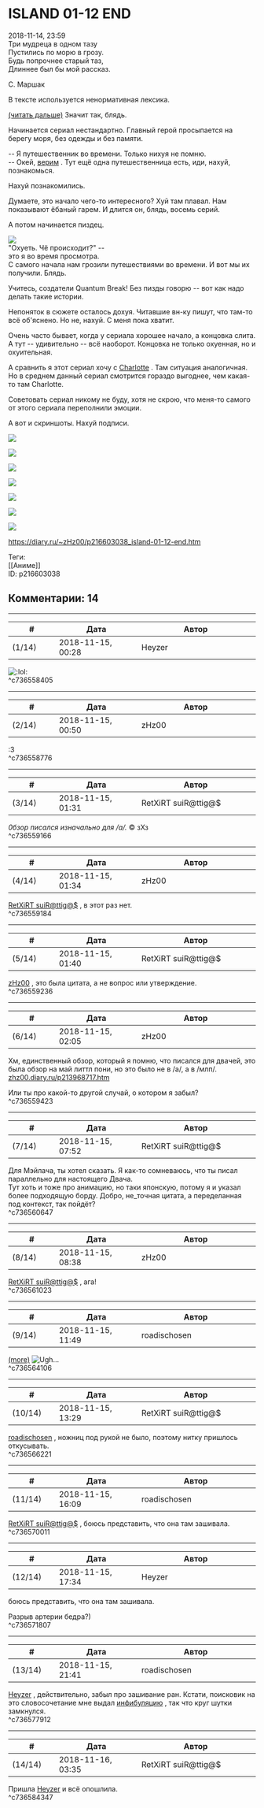 ISLAND 01-12 END
================

  
2018-11-14, 23:59  
  Три мудреца в одном тазу   
 Пустились по морю в грозу.   
 Будь попрочнее старый таз,   
 Длиннее был бы мой рассказ.   
   
 С. Маршак    
   
 В тексте используется ненормативная лексика.   
   
  [(читать дальше)](https://zHz00.diary.ru/p216603038.htm?index=1#linkmore216603038m1)    Значит так, блядь.   
   
 Начинается сериал нестандартно. Главный герой просыпается на берегу моря, без одежды и без памяти.   
   
 -- Я путешественник во времени. Только нихуя не помню.   
 -- Окей,  [верим](https://knigogid.ru/books/813794-zemlyane/toread)  . Тут ещё одна путешественница есть, иди, нахуй, познакомься.   
   
 Нахуй познакомились.   
   
 Думаете, это начало чего-то интересного? Хуй там плавал. Нам показывают ёбаный гарем. И длится он, блядь, восемь серий.   
   
 А потом начинается пиздец.   
   
  ![](pics/vb8Cn4T.jpg)   
 "Охуеть. Чё происходит?" --   
 это я во время просмотра.    
 С самого начала нам грозили путешествиями во времени. И вот мы их получили. Блядь.   
   
 Учитесь, создатели Quantum Break! Без пизды говорю -- вот как надо делать такие истории.   
   
 Непоняток в сюжете осталось дохуя. Читавшие вн-ку пишут, что там-то всё об'яснено. Но не, нахуй. С меня пока хватит.   
   
 Очень часто бывает, когда у сериала хорошее начало, а концовка слита. А тут -- удивительно -- всё наоборот. Концовка не только охуенная, но и охуительная.   
   
 А сравнить я этот сериал хочу с  [Charlotte](Charlotte%2001-13%20END)  . Там ситуация аналогичная. Но в среднем данный сериал смотрится гораздо выгоднее, чем какая-то там Charlotte.   
   
 Советовать сериал никому не буду, хотя не скрою, что меня-то самого от этого сериала переполнили эмоции.   
   
 А вот и скриншоты. Нахуй подписи.   
    
  [![](pics/fSAVf4Yl.jpg)](https://i.imgur.com/fSAVf4Y.jpg)    
   
  [![](pics/ixSWjy1l.jpg)](https://i.imgur.com/ixSWjy1.jpg)    
   
  [![](pics/Jsa0n8Rl.jpg)](https://i.imgur.com/Jsa0n8R.jpg)    
   
  [![](pics/xlBjr7Pl.jpg)](https://i.imgur.com/xlBjr7P.jpg)    
   
  [![](pics/tf88un0l.jpg)](https://i.imgur.com/tf88un0.jpg)    
   
  [![](pics/iC6pDuyl.jpg)](https://i.imgur.com/iC6pDuy.jpg)    
   
  [![](pics/7yCEO6Vl.jpg)](https://i.imgur.com/7yCEO6V.jpg)    
    
     
  
<https://diary.ru/~zHz00/p216603038_island-01-12-end.htm>  
  
Теги:  
[[Аниме]]  
ID: p216603038  


Комментарии: 14
---------------

  


---



|         #         |              Дата              |                     Автор                     |           ID           |
| --- | --- | --- | --- |
| (1/14) | 2018-11-15, 00:28 | Heyzer | c736558405 |

  
 ![:lol:](pics/1135.gif)   
 ^c736558405

---



|         #         |              Дата              |                     Автор                     |           ID           |
| --- | --- | --- | --- |
| (2/14) | 2018-11-15, 00:50 | zHz00 | c736558776 |

  
 :3   
 ^c736558776

---



|         #         |              Дата              |                     Автор                     |           ID           |
| --- | --- | --- | --- |
| (3/14) | 2018-11-15, 01:31 | RetXiRT suiR@ttig@$ | c736559166 |

  
   *0бзор писался изначально для /a/.*   © зХз     
 ^c736559166

---



|         #         |              Дата              |                     Автор                     |           ID           |
| --- | --- | --- | --- |
| (4/14) | 2018-11-15, 01:34 | zHz00 | c736559184 |

  
  [RetXiRT suiR@ttig@$](http://Hellspawn.diary.ru "Горчичник")  , в этот раз нет.   
 ^c736559184

---



|         #         |              Дата              |                     Автор                     |           ID           |
| --- | --- | --- | --- |
| (5/14) | 2018-11-15, 01:40 | RetXiRT suiR@ttig@$ | c736559236 |

  
   [zHz00](https://zHz00.diary.ru "Untitled")  , это была цитата, а не вопрос или утверждение.    
 ^c736559236

---



|         #         |              Дата              |                     Автор                     |           ID           |
| --- | --- | --- | --- |
| (6/14) | 2018-11-15, 02:05 | zHz00 | c736559423 |

  
 Хм, единственный обзор, который я помню, что писался для двачей, это была обзор на май литтл пони, но это было не в /а/, а в /млп/.   
  [zhz00.diary.ru/p213968717.htm](My%20Little%20Pony%20The%20Movie%20(2017))    
   
 Или ты про какой-то другой случай, о котором я забыл?   
 ^c736559423

---



|         #         |              Дата              |                     Автор                     |           ID           |
| --- | --- | --- | --- |
| (7/14) | 2018-11-15, 07:52 | RetXiRT suiR@ttig@$ | c736560647 |

  
  Для Мэйлача, ты хотел сказать.  Я как-то сомневаюсь, что ты писал параллельно для настоящего Двача.    
 Тут хоть и тоже про анимацию, но таки японскую, потому я и указал более подходящую борду. Добро, не\_точная цитата, а переделанная под контекст, так пойдёт?    
 ^c736560647

---



|         #         |              Дата              |                     Автор                     |           ID           |
| --- | --- | --- | --- |
| (8/14) | 2018-11-15, 08:38 | zHz00 | c736561023 |

  
  [RetXiRT suiR@ttig@$](http://Hellspawn.diary.ru "Горчичник")  , ага!   
 ^c736561023

---



|         #         |              Дата              |                     Автор                     |           ID           |
| --- | --- | --- | --- |
| (9/14) | 2018-11-15, 11:49 | roadischosen | c736564106 |

  
  [(more)](https://zHz00.diary.ru/p216603038.htm?index=1#linkmore216603038m1)    ![Ugh...](pics/n3k7llt.jpg)     
 ^c736564106

---



|         #         |              Дата              |                     Автор                     |           ID           |
| --- | --- | --- | --- |
| (10/14) | 2018-11-15, 13:29 | RetXiRT suiR@ttig@$ | c736566221 |

  
   [roadischosen](http://roadischosen.diary.ru)  , ножниц под рукой не было, поэтому нитку пришлось откусывать.    
 ^c736566221

---



|         #         |              Дата              |                     Автор                     |           ID           |
| --- | --- | --- | --- |
| (11/14) | 2018-11-15, 16:09 | roadischosen | c736570011 |

  
  [RetXiRT suiR@ttig@$](http://Hellspawn.diary.ru "Горчичник")  , боюсь представить, что она там зашивала.   
 ^c736570011

---



|         #         |              Дата              |                     Автор                     |           ID           |
| --- | --- | --- | --- |
| (12/14) | 2018-11-15, 17:34 | Heyzer | c736571807 |

  
  боюсь представить, что она там зашивала.    
   
 Разрыв артерии бедра?)   
 ^c736571807

---



|         #         |              Дата              |                     Автор                     |           ID           |
| --- | --- | --- | --- |
| (13/14) | 2018-11-15, 21:41 | roadischosen | c736577912 |

  
  [Heyzer](http://heyzero.diary.ru "Orca")  , действительно, забыл про зашивание ран. Кстати, поисковик на это словосочетание мне выдал  [инфибуляцию](https://ru.wikipedia.org/wiki/%D0%98%D0%BD%D1%84%D0%B8%D0%B1%D1%83%D0%BB%D1%8F%D1%86%D0%B8%D1%8F)  , так что круг шутки замкнулся.   
 ^c736577912

---



|         #         |              Дата              |                     Автор                     |           ID           |
| --- | --- | --- | --- |
| (14/14) | 2018-11-16, 03:35 | RetXiRT suiR@ttig@$ | c736584347 |

  
  Пришла  [Heyzer](http://heyzero.diary.ru "Orca")  и всё опошлила.    
 ^c736584347